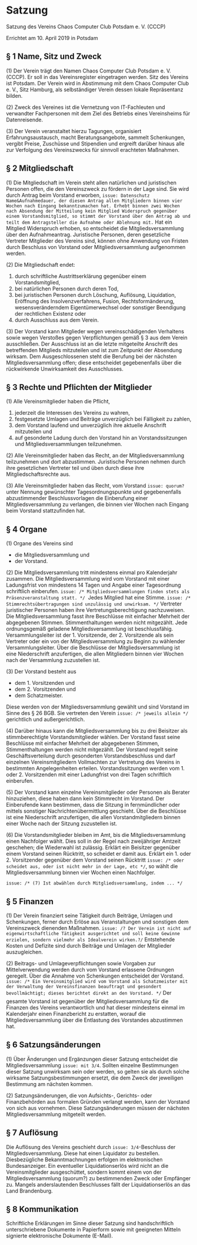 # Satzung

Satzung des Vereins
Chaos Computer Club Potsdam e. V. (CCCP)

Errichtet am 10. April 2019 in Potsdam



## § 1 Name, Sitz und Zweck

(1) Der Verein trägt den Namen Chaos Computer Club Potsdam e. V. (CCCP). Er soll in das Vereinsregister eingetragen werden. Sitz des Vereins ist Potsdam. Der Verein wird in Abstimmung mit dem Chaos Computer Club e. V., Sitz Hamburg, als selbständiger Verein dessen lokale Repräsentanz bilden.

(2) Zweck des Vereines ist die Vernetzung von IT-Fachleuten und verwandter Fachpersonen mit dem Ziel des Betriebs eines Vereinsheims für Datenreisende.

(3) Der Verein veranstaltet hierzu Tagungen, organisiert Erfahrungsaustausch, macht Beratungsangebote, sammelt Schenkungen, vergibt Preise, Zuschüsse und Stipendien und ergreift darüber hinaus alle zur Verfolgung des Vereinszwecks für sinnvoll erachteten Maßnahmen.



## § 2 Mitgliedschaft

(1) Die Mitgliedschaft im Verein steht allen natürlichen und juristischen Personen offen, die den Vereinszweck zu fördern in der Lage sind. Sie wird durch Antrag beim Vorstand erworben, `issue: Datenschutz Name&Aufnahmedauer, der diesen Antrag allen Mitgliedern binnen vier Wochen nach Eingang bekanntzumachen hat. Erhebt binnen zwei Wochen nach Absendung der Mitteilung kein Mitglied Widerspruch gegenüber einem Vorstandsmitglied, so stimmt der Vorstand über den Antrag ab und teilt dem Antragsteller die Aufnahme oder Ablehnung mit.` Hat ein Mitglied Widerspruch erhoben, so entscheidet die Mitgliedsversammlung über den Aufnahmeantrag. Juristische Personen, deren gesetzliche Vertreter Mitglieder des Vereins sind, können ohne Anwendung von Fristen durch Beschluss von Vorstand oder Mitgliedsversammlung aufgenommen werden.

(2) Die Mitgliedschaft endet:

1. durch schriftliche Austrittserklärung gegenüber einem Vorstandsmitglied,
1. bei natürlichen Personen durch deren Tod,
1. bei juristischen Personen durch Löschung, Auflösung, Liquidation, Eröffnung des Insolvenzverfahrens, Fusion, Rechtsformänderung, wesensveränderndem Eigentümerwechsel oder sonstiger Beendigung der rechtlichen Existenz oder
1. durch Ausschluss aus dem Verein.

(3) Der Vorstand kann Mitglieder wegen vereinsschädigenden Verhaltens sowie wegen Verstoßes gegen Verpflichtungen gemäß § 3 aus dem Verein ausschließen. Der Ausschluss ist an die letzte mitgeteilte Anschrift des betreffenden Mitglieds mitzuteilen und ist zum Zeitpunkt der Absendung wirksam. Dem Ausgeschlossenen steht die Berufung bei der nächsten Mitgliedsversammlung offen; diese entscheidet gegebenenfalls über die rückwirkende Unwirksamkeit des Ausschlusses.



## § 3 Rechte und Pflichten der Mitglieder

(1) Alle Vereinsmitglieder haben die Pflicht,

1. jederzeit die Interessen des Vereins zu wahren,
1. festgesetzte Umlagen und Beiträge unverzüglich bei Fälligkeit zu zahlen,
1. dem Vorstand laufend und unverzüglich ihre aktuelle Anschrift mitzuteilen und
1. auf gesonderte Ladung durch den Vorstand hin an Vorstandssitzungen und Mitgliedsversammlungen teilzunehmen.

(2) Alle Vereinsmitglieder haben das Recht, an der Mitgliedsversammlung teilzunehmen und dort abzustimmen. Juristische Personen nehmen durch ihre gesetzlichen Vertreter teil und üben durch diese ihre Mitgliedschaftsrechte aus.

(3) Alle Vereinsmitglieder haben das Recht, vom Vorstand `issue: quorum?` unter Nennung gewünschter Tagesordnungspunkte und gegebenenfalls abzustimmender Beschlussvorlagen die Einberufung einer Mitgliedsversammlung zu verlangen, die binnen vier Wochen nach Eingang beim Vorstand stattzufinden hat.


## § 4 Organe

(1) Organe des Vereins sind

* die Mitgliedsversammlung und
* der Vorstand.

(2) Die Mitgliedsversammlung tritt mindestens einmal pro Kalenderjahr zusammen. Die Mitgliedsversammlung wird vom Vorstand mit einer Ladungsfrist von mindestens 14 Tagen und Angabe einer Tagesordnung schriftlich einberufen. `issue: /* Mitgliedsversammlungen finden stets als Präsenzveranstaltung statt. */`  Jedes Mitglied hat eine Stimme. `issue: /* Stimmrechtsübertragungen sind unzulässig und unwirksam. */` Vertreter juristischer Personen haben ihre Vertretungsberechtigung nachzuweisen. Die Mitgliedsversammlung fasst ihre Beschlüsse mit einfacher Mehrheit der abgegebenen Stimmen. Stimmenthaltungen werden nicht mitgezählt. Jede ordnungsgemäß geladene Mitgliedsversammlung ist beschlussfähig. Versammlungsleiter ist der 1. Vorsitzende, der 2. Vorsitzende als sein Vertreter oder ein von der Mitgliedsversammlung zu Beginn zu wählender Versammlungsleiter. Über die Beschlüsse der Mitgliedsversammlung ist eine Niederschrift anzufertigen, die allen Mitgliedern binnen vier Wochen nach der Versammlung zuzustellen ist.

(3) Der Vorstand besteht aus

* dem 1. Vorsitzenden und
* dem 2. Vorsitzenden und
* dem Schatzmeister.

Diese werden von der Mitgliedsversammlung gewählt und sind Vorstand im Sinne des § 26 BGB. Sie vertreten den Verein `issue: /* jeweils allein */` gerichtlich und außergerichtlich.

(4) Darüber hinaus kann die Mitgliedsversammlung bis zu drei Beisitzer als stimmberechtigte Vorstandsmitglieder wählen. Der Vorstand fasst seine Beschlüsse mit einfacher Mehrheit der abgegebenen Stimmen, Stimmenthaltungen werden nicht mitgezählt. Der Vorstand regelt seine Geschäftsverteilung durch gesonderten Vorstandsbeschluss und darf einzelnen Vereinsmitgliedern Vollmachten zur Vertretung des Vereins in bestimmten Angelegenheiten erteilen. Vorstandssitzungen werden vom 1. oder 2. Vorsitzenden mit einer Ladungfrist von drei Tagen schriftlich einberufen.

(5) Der Vorstand kann einzelne Vereinsmitglieder oder Personen als Berater hinzuziehen, diese haben dann kein Stimmrecht im Vorstand. Der Einberufende kann bestimmen, dass die Sitzung in fernmündlicher oder mittels sonstiger Nachrichtenübermittlung geschieht. Über die Beschlüsse ist eine Niederschrift anzufertigen, die allen Vorstandmitgliedern binnen einer Woche nach der Sitzung zuzustellen ist.

(6) Die Vorstandsmitglieder bleiben im Amt, bis die Mitgliedsversammlung einen Nachfolger wählt. Dies soll in der Regel nach zweijähriger Amtzeit geschehen; die Wiederwahl ist zulässig. Erklärt ein Beisitzer gegenüber einem Vorstand seinen Rücktritt, so scheidet er damit aus. Erklärt ein 1. oder 2. Vorsitzender gegenüber dem Vorstand seinen Rücktritt `issue: /* oder scheidet aus, oder ist nicht mehr in der Lage, etc */`, so wählt die Mitgliedsversammlung binnen vier Wochen einen Nachfolger.

`issue: /* (7) Ist abwählen durch Mitgliedsversammlung, indem ... */`

## § 5 Finanzen

(1) Der Verein finanziert seine Tätigkeit durch Beiträge, Umlagen und Schenkungen, ferner durch Erlöse aus Veranstaltungen und sonstigen dem Vereinszweck dienenden Maßnahmen. `issue: /? Der Verein ist nicht auf eigenwirtschaftliche Tätigkeit ausgerichtet und soll keine Gewinne erzielen, sondern vielmehr als Idealverein wirken.?/` Entstehende Kosten und Defizite sind durch Beiträge und Umlagen der Mitglieder auszugleichen.

(2) Beitrags- und Umlageverpflichtungen sowie Vorgaben zur Mittelverwendung werden durch vom Vorstand erlassene Ordnungen geregelt. Über die Annahme von Schenkungen entscheidet der Vorstand. `issue: /* Ein Vereinsmitglied wird vom Vorstand als Schatzmeister mit der Verwaltung der Vereinsfinanzen beauftragt und gesondert bevollmächtigt; dieses berichtet direkt an den Vorstand. */` Der gesamte Vorstand ist gegenüber der Mitgliedsversammlung für die Finanzen des Vereins verantwortlich und hat dieser mindestens einmal im Kalenderjahr einen Finanzbericht zu erstatten, worauf die Mitgliedsversammlung über die Entlastung des Vorstandes abzustimmen hat.


## § 6 Satzungsänderungen

(1) Über Änderungen und Ergänzungen dieser Satzung entscheidet die Mitgliedsversammlung `issue: mit 3/4`. Sollten einzelne Bestimmungen dieser Satzung unwirksam sein oder werden, so gelten sie als durch solche wirksame Satzungsbestimmungen ersetzt, die dem Zweck der jeweiligen Bestimmung am nächsten kommen.

(2) Satzungsänderungen, die von Aufsichts-, Gerichts- oder Finanzbehörden aus formalen Gründen verlangt werden, kann der Vorstand von sich aus vornehmen. Diese Satzungsänderungen müssen der nächsten Mitgliedsversammlung mitgeteilt werden.



## § 7 Auflösung

Die Auflösung des Vereins geschieht durch `issue: 3/4`-Beschluss der Mitgliedsversammlung. Diese hat einen Liquidator zu bestellen. Diesbezügliche Bekanntmachnungen erfolgen im elektronischen Bundesanzeiger. Ein eventueller Liquidationserlös wird nicht an die Vereinsmitglieder ausgeschüttet, sondern kommt einem von der Mitgliedsversammlung (quorum?) zu bestimmenden Zweck oder Empfänger zu. Mangels anderslautenden Beschlusses fällt der Liquidationserlös an das Land Brandenburg.



## § 8 Kommunikation

Schriftliche Erklärungen im Sinne dieser Satzung sind handschriftlich unterschriebene Dokumente in Papierform sowie mit geeigneten Mitteln signierte elektronische Dokumente (E-Mail).
